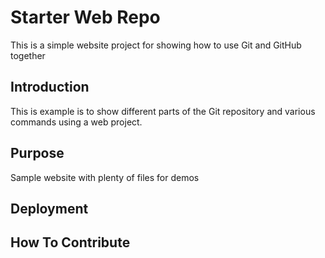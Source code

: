 # Starter Web Repo
This is a simple website project for showing how to use Git and GitHub together
## Introduction

This is example is to show different parts of the Git repository and various commands using a web project.

## Purpose

Sample website with plenty of files for demos

## Deployment

## How To Contribute